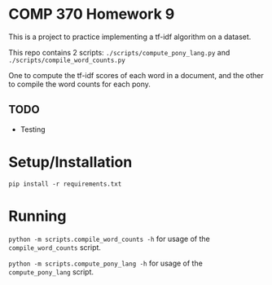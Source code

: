 # COMP 370 Homework 9

This is a project to practice implementing a tf-idf algorithm on a dataset.

This repo contains 2 scripts:
`./scripts/compute_pony_lang.py` and `./scripts/compile_word_counts.py`

One to compute the tf-idf scores of each word in a document, and the other to compile the word counts for each pony.


## TODO

- Testing

# Setup/Installation

`pip install -r requirements.txt`

# Running

`python -m scripts.compile_word_counts -h` for usage of the  `compile_word_counts` script.

`python -m scripts.compute_pony_lang -h` for usage of the `compute_pony_lang` script.
